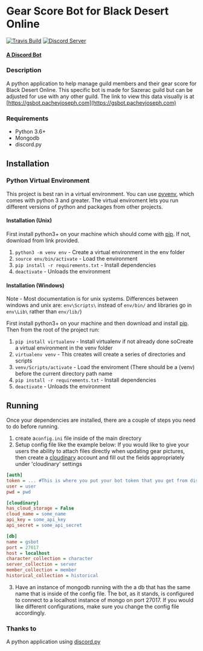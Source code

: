 # Gear Score Bot for Black Desert Online
[![Travis Build](https://travis-ci.org/pachev/gsbot.svg?branch=master)]()
[![Discord Server](https://img.shields.io/discord/417173590757212162.svg)](https://discord.gg/STa7Ebz)

#### [A Discord Bot][2]


### Description

A python application to help manage guild members and their gear score for 
Black Desert Online. This specific bot is made for Sazerac guild but can be
adjusted for use with any other guild. The link to view this data visually
is at [https://gsbot.pachevjoseph.com](https://gsbot.pachevjoseph.com)


### Requirements
- Python 3.6+
- Mongodb
- discord.py

## Installation


### Python Virtual Environment

This project is best ran in a virtual environment. You can use [pyvenv][3],
which comes with python 3 and greater. The virtual enviroment lets you run
different versions of python and packages from other projects.

#### Installation (Unix)

First install python3+ on your machine which should come with [pip][4]. If
not, download from link provided.

1. `python3 -m venv env` - Create a virtual environment in the env folder
2. `source env/bin/activate` - Load the environment
3. `pip install -r requirements.txt` - Install dependencies
4. `deactivate` - Unloads the environment


#### Installation (Windows)
Note - Most documentation is for unix systems. Differences between windows and unix are: `env\Scripts\` instead of `env/bin/` and libraries go in `env\Lib\` rather than `env/lib/`)

First install python3+ on your machine and then download and install [pip][4].
Then from the root of the project run:

1. `pip install virtualenv` - Install virtualenv if not already done soCreate a virtual environment in the venv folder
2. `virtualenv venv` - This creates will create a series of directories and scripts
3. `venv/Scripts/activate` - Load the enviroment (There should be a (venv) before the current directory path name
4. `pip install -r requirements.txt` - Install dependencies
5. `deactivate` - Unloads the environment

## Running

Once your dependencies are installed, there are a couple of steps you need to do before running.

1. create a`config.ini` file inside of the main directory
2. Setup config file like the example below: If you would like to give your
users the ability to attach files directly when updating gear pictures, then
create a [cloudinary][5] account and fill out the fields appropriately under 'cloudinary'
settings

```ini
[auth]
token = ... #This is where you put your bot token that you get from discord
user = user
pwd = pwd

[cloudinary]
has_cloud_storage = False
cloud_name = some_name
api_key = some_api_key
api_secret = some_api_secret

[db]
name = gsbot
port = 27017
host = localhost
character_collection = character
server_collection = server
member_collection = member
historical_collection = historical
```

3. Have an instance of mongodb running with the a db that has the same name
that is inside of the config file. The bot, as it stands, is configured to connect to
a localhost instance of mongo on port 27017. If you would like different configurations,
make sure you change the config file accordingly.



### Thanks to
A python application using [discord.py][1]

[1]: https://github.com/Rapptz/discord.py
[2]: https://bots.discord.pw/
[3]: https://docs.python.org/3/library/venv.html
[4]: https://pip.pypa.io/en/latest/installing/
[5]: https://cloudinary.com/
